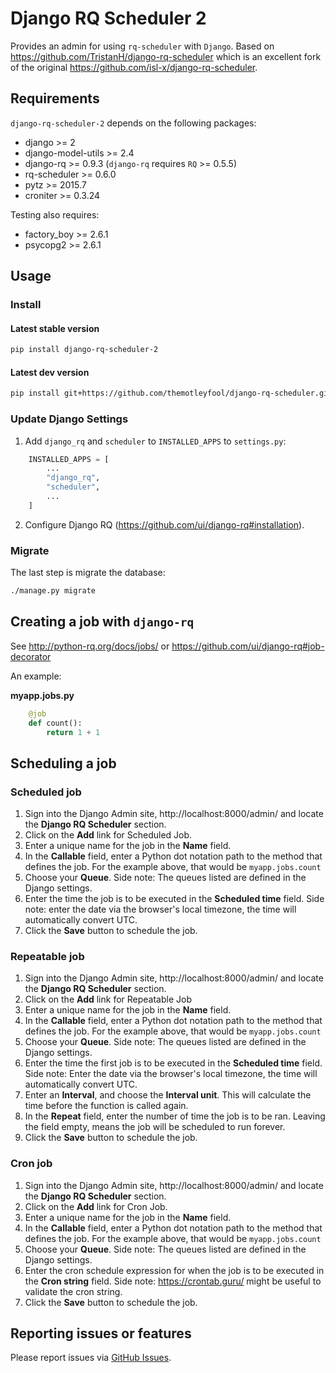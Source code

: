 # Django RQ Scheduler 2

Provides an admin for using `rq-scheduler` with `Django`. Based on https://github.com/TristanH/django-rq-scheduler which is an excellent fork of the original https://github.com/isl-x/django-rq-scheduler.

## Requirements

`django-rq-scheduler-2` depends on the following packages:

* django >= 2
* django-model-utils >= 2.4
* django-rq >= 0.9.3 (`django-rq` requires `RQ` >= 0.5.5)
* rq-scheduler >= 0.6.0
* pytz >= 2015.7
* croniter >= 0.3.24

Testing also requires:

* factory_boy >= 2.6.1
* psycopg2 >= 2.6.1

## Usage

### Install

#### Latest stable version

```sh
pip install django-rq-scheduler-2
```

#### Latest dev version

```sh
pip install git+https://github.com/themotleyfool/django-rq-scheduler.git@master#egg=django-rq-scheduler-2
```

### Update Django Settings

1. Add `django_rq` and `scheduler` to `INSTALLED_APPS` to `settings.py`:

```python
	INSTALLED_APPS = [
    	...
    	"django_rq",
    	"scheduler",
    	...
	]
```

2. Configure Django RQ (https://github.com/ui/django-rq#installation).


### Migrate

The last step is migrate the database:

```sh
./manage.py migrate
```

## Creating a job with `django-rq`

See http://python-rq.org/docs/jobs/ or https://github.com/ui/django-rq#job-decorator

An example:

**myapp.jobs.py**

```python
    @job
    def count():
        return 1 + 1
```

## Scheduling a job

### Scheduled job

1. Sign into the Django Admin site, http://localhost:8000/admin/ and locate the **Django RQ Scheduler** section.
2. Click on the **Add** link for Scheduled Job.
3. Enter a unique name for the job in the **Name** field.
4. In the **Callable** field, enter a Python dot notation path to the method that defines the job. For the example above, that would be `myapp.jobs.count`
5. Choose your **Queue**. Side note: The queues listed are defined in the Django settings.
6. Enter the time the job is to be executed in the **Scheduled time** field. Side note: enter the date via the browser's local timezone, the time will automatically convert UTC.
7. Click the **Save** button to schedule the job.

### Repeatable job

1. Sign into the Django Admin site, http://localhost:8000/admin/ and locate the **Django RQ Scheduler** section.
2. Click on the **Add** link for Repeatable Job
3. Enter a unique name for the job in the **Name** field.
4. In the **Callable** field, enter a Python dot notation path to the method that defines the job. For the example above, that would be `myapp.jobs.count`
5. Choose your **Queue**. Side note: The queues listed are defined in the Django settings.
6. Enter the time the first job is to be executed in the **Scheduled time** field. Side note: Enter the date via the browser's local timezone, the time will automatically convert UTC.
7. Enter an **Interval**, and choose the **Interval unit**. This will calculate the time before the function is called again.
8. In the **Repeat** field, enter the number of time the job is to be ran. Leaving the field empty, means the job will be scheduled to run forever.
9. Click the **Save** button to schedule the job.


### Cron job

1. Sign into the Django Admin site, http://localhost:8000/admin/ and locate the **Django RQ Scheduler** section.
2. Click on the **Add** link for Cron Job.
3. Enter a unique name for the job in the **Name** field.
4. In the **Callable** field, enter a Python dot notation path to the method that defines the job. For the example above, that would be `myapp.jobs.count`
5. Choose your **Queue**. Side note: The queues listed are defined in the Django settings.
6. Enter the cron schedule expression for when the job is to be executed in the **Cron string** field. Side note: https://crontab.guru/ might be useful to validate the cron string.
7. Click the **Save** button to schedule the job.

## Reporting issues or features

Please report issues via [GitHub Issues](https://github.com/themotleyfool/django-rq-scheduler-2/issues).
